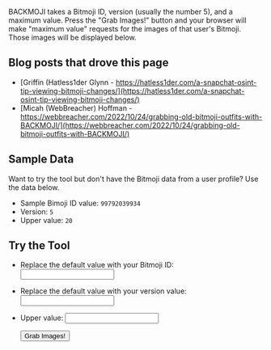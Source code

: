  <style>
    .avatar {
        width: 300px;
        display: inline-block;
    }
    img {
      height: 200px;
      width: auto;
    }
  </style>

BACKMOJI takes a Bitmoji ID, version (usually the number 5), and a maximum value. Press the "Grab Images!" button and your browser will make "maximum value" requests for the images of that user's Bitmoji. Those images will be displayed below.

## Blog posts that drove this page
- [Griffin (Hatless1der Glynn - https://hatless1der.com/a-snapchat-osint-tip-viewing-bitmoji-changes/](https://hatless1der.com/a-snapchat-osint-tip-viewing-bitmoji-changes/)
- [Micah (WebBreacher) Hoffman - https://webbreacher.com/2022/10/24/grabbing-old-bitmoji-outfits-with-BACKMOJI/](https://webbreacher.com/2022/10/24/grabbing-old-bitmoji-outfits-with-BACKMOJI/)


## Sample Data
Want to try the tool but don't have the Bitmoji data from a user profile? Use the data below.
- Sample Bimoji ID value: `99792039934`
- Version: `5`
- Upper value: `20`


## Try the Tool
- Replace the default value with your Bitmoji ID: <input type="number" id="bid" size="15">
- Replace the default value with your version value: <input type="number" id="bversion" size="5">
- Upper value: <input type="number" id="upperVal" size="5">

    <button type="button" onclick="getInputValue();">Grab Images!</button>

    <div id="all"></div>

    <script type="text/javascript" style="display: none;">
        function getInputValue(){
            // Selecting the input element and get its value
            var userID = document.getElementById("bid").value;
            var version = document.getElementById("bversion").value;
            var upperValue = document.getElementById("upperVal").value;

           var all = document.querySelector("#all");
            const queryString = window.location.search;

            function nextImg(i) {
                var container = document.createElement('div');
                container.classList.add("avatar");
                var img = document.createElement('img');
                var id  = userID+"_"+i+"-s"+version;
                img.src= "https://images.bitmoji.com/3d/avatar/201714142-" + id + "-v1.webp";
                container.appendChild(img);
                const textNode = document.createElement("br");
                container.appendChild(textNode);

                //var p = document.createElement('p');
                //p.innerText = "<a href src=" + img.src + " target='_blank'>" + id +"</a>";
                //container.appendChild(p);

                const x = document.createElement("A");
                const t = document.createTextNode(id);
                x.setAttribute("href", img.src);
                x.setAttribute('target', '_blank');
                x.appendChild(t);
                container.appendChild(x);

                all.appendChild(container);
                console.log(i)
                if (i==upperValue) {
                    return;
                } else {
                    setTimeout(() => nextImg(i+1), 500);
                }
            }

            nextImg(0);
        }
    </script>
